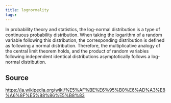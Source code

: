 ```yaml
---
title: lognormality
tags: 
---
```


In probability theory and statistics, the log-normal distribution is a type of continuous probability distribution. When taking the logarithm of a random variable following this distribution, the corresponding distribution is defined as following a normal distribution. Therefore, the multiplicative analogy of the central limit theorem holds, and the product of random variables following independent identical distributions asymptotically follows a log-normal distribution.

## Source
https://ja.wikipedia.org/wiki/%E5%AF%BE%E6%95%B0%E6%AD%A3%E8%A6%8F%E5%88%86%E5%B8%83